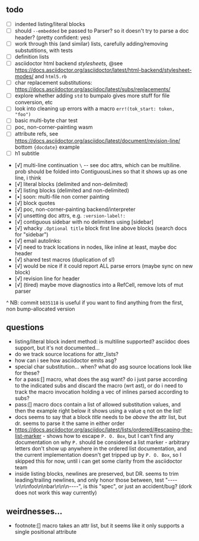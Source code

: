 ## todo

- [ ] indented listing/literal blocks
- [ ] should `--embedded` be passed to Parser? so it doesn't try to parse a doc header?
      (pretty confident: yes)
- [ ] work through this (and similar) lists, carefully adding/removing substutitions, with
      tests
- [ ] definition lists
- [ ] asciidoctor html backend _stylesheets,_ @see
      https://docs.asciidoctor.org/asciidoctor/latest/html-backend/stylesheet-modes/ and
      `html5.rb`
- [ ] char replacement substitutions:
      https://docs.asciidoctor.org/asciidoc/latest/subs/replacements/
- [ ] explore whether adding `std` to bumpalo gives more stuff for file conversion, etc
- [ ] look into cleaning up errors with a macro `err!(tok_start: token, "foo")`
- [ ] basic multi-byte char test
- [ ] poc, non-corner-painting wasm
- [ ] attribute refs, see
      https://docs.asciidoctor.org/asciidoc/latest/document/revision-line/ bottom
      `{docdate}` example
- [ ] h1 subtitle
- [√] multi-line continuation `\` -- see doc attrs, which can be multiline. prob should be
  folded into ContiguousLines so that it shows up as one line, i think
- [√] literal blocks (delimited and non-delimited)
- [√] listing blocks (delimited and non-delimited)
- [•] soon: multi-file non corner painting
- [√] block quotes
- [√] poc, non-corner-painting backend/interpreter
- [√] unsetting doc attrs, e.g. `:version-label!:`
- [√] contiguous sidebar with no delimiters using [sidebar]
- [√] whacky `.Optional title` block first line above blocks (search docs for "sidebar")
- [√] email autolinks:
- [√] need to track locations in nodes, like inline at least, maybe doc header
- [√] shared test macros (duplication of s!)
- [√] would be nice if it could report ALL parse errors (maybe sync on new block)
- [√] revision line for header
- [√] (tired) maybe move diagnostics into a RefCell, remove lots of mut parser

^ NB: commit `b035118` is useful if you want to find anything from the first, non
bump-allocated version

## questions

- listing/literal block indent method: is multiline supported? asciidoc does support, but
  it's not documented...
- do we track source locations for attr_lists?
- how can i see how asciidoctor emits asg?
- special char substitution... when? what do asg source locations look like for these?
- for a pass:[] macro, what does the asg want? do i just parse according to the indicated
  subs and discard the macro (wrt ast), or do i need to track the macro invocation holding
  a vec of inlines parsed according to subs?
- pass:[] macro docs contain a list of allowed substitution values, and then the example
  right below it shows using a value `q` not on the list!
- docs seems to say that a block _title_ needs to be _above_ the attr list, but dr. seems
  to parse it the same in either order
- https://docs.asciidoctor.org/asciidoc/latest/lists/ordered/#escaping-the-list-marker -
  shows how to escape `P. O. Box`, but I can't find any documentation on why `P.` should
  be considered a list marker - arbitrary letters don't show up anywhere in the ordered
  list documentation, and the current implementation doesn't get tripped up by
  `P. O. Box`, so I skipped this for now, until i can get some clarity from the
  asciidoctor team
- inside listing blocks, newlines are preserved, but DR. seems to trim leading/trailing
  newlines, and only honor those between, test "----\n\n\nfoo\n\nbar\n\n\n----", is this
  "spec", or just an accident/bug? (dork does not work this way currently)

## weirdnesses...

- footnote:[] macro takes an attr list, but it seems like it only supports a single
  positional attribute
